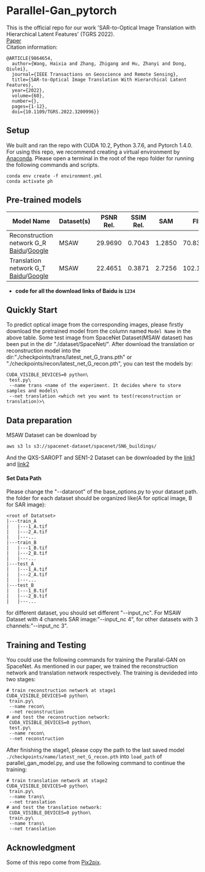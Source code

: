 # Parallel-Gan_pytorch
This is the official repo for our work 'SAR-to-Optical Image Translation with Hierarchical Latent Features' (TGRS 2022).  
[Paper](https://https://ieeexplore.ieee.org/document/9864654)  
Citation information:  
```
@ARTICLE{9864654,
  author={Wang, Haixia and Zhang, Zhigang and Hu, Zhanyi and Dong, Qiulei},
  journal={IEEE Transactions on Geoscience and Remote Sensing}, 
  title={SAR-to-Optical Image Translation With Hierarchical Latent Features}, 
  year={2022},
  volume={60},
  number={},
  pages={1-12},
  doi={10.1109/TGRS.2022.3200996}}
```

## Setup
We built and ran the repo with CUDA 10.2, Python 3.7.6, and Pytorch 1.4.0. For using this repo, we recommend creating a virtual environment by [Anaconda](https://www.anaconda.com/products/individual). Please open a terminal in the root of the repo folder for running the following commands and scripts.
```
conda env create -f environment.yml
conda activate ph
```

## Pre-trained models
|Model Name|Dataset(s)|PSNR Rel.|SSIM Rel.|SAM|FID|
|----------|----------|--------|-------|----|-------|
|Reconstruction network G_R [Baidu](https://pan.baidu.com/s/10udDJaswX44SXg11a-Vn8Q?pwd=1234)/[Google](https://drive.google.com/file/d/13nKYFD2o7tyoV_K92hrMb11x0HayI4mD/view?usp=share_link)|MSAW|29.9690|0.7043|1.2850|70.8376|
|Translation network G_T [Baidu](https://pan.baidu.com/s/1Flie7J8K04oWeu0k8zCpqw?pwd=1234)/[Google](https://drive.google.com/file/d/1PcGqallpb8VOw3cXhUqNXg1WjAaB3QUl/view?usp=share_link)|MSAW|22.4651|0.3871|2.7256|102.1934|

* **code for all the download links of Baidu is `1234`**
## Quickly Start
To predict optical image from the corresponding images, please firstly download the pretrained model from the column named `Model Name` in the above table. Some test image from SpaceNet Dataset(MSAW dataset) has been put in the dir "./dataset/SpaceNet/". After download the translation or reconstruction model into the dir:"./checkpoints/trans/latest_net_G_trans.pth" or "./checkpoints/recon/latest_net_G_recon.pth", you can test the models by:
```
CUDA_VISIBLE_DEVICES=0 python\
 test.py\
 --name trans <name of the experiment. It decides where to store samples and models\
 --net translation <which net you want to test(reconstruction or translation)>\
 ```
## Data preparation
MSAW Dataset can be download by
```
aws s3 ls s3://spacenet-dataset/spacenet/SN6_buildings/
```
And the QXS-SAROPT and SEN1-2 Dataset can be downloaded by the [link1](https://github.com/yaoxu008/QXS-SAROPT) and [link2](https://mediatum.ub.tum.de/1436631)
#### Set Data Path
Please change the "--dataroot" of the base_options.py to your dataset path. 
the folder for each dataset should be organized like(A for optical image, B for SAR image):
```
<root of Datatset>
|---train_A
|   |---1_A.tif
|   |---2_A.tif
|   |---...
|---train_B
|   |---1_B.tif
|   |---2_B.tif
|   |---...
|---test_A
|   |---1_A.tif
|   |---2_A.tif
|   |---...
|---test_B
|   |---1_B.tif
|   |---2_B.tif
|   |---...
```

for different dataset, you should set different "--input_nc". For MSAW Dataset with 4 channels SAR image:"--input_nc 4", for other datasets with 3 channels:"--input_nc 3".
## Training and Testing
You could use the following commands for training the Parallal-GAN on SpaceNet. As mentioned in our paper, we trained the reconstruction network and translation network respectively. The training is devideded into two stages:
```
# train reconstruction network at stage1
CUDA_VISIBLE_DEVICES=0 python\
 train.py\
 --name recon\
 --net reconstruction
# and test the reconstruction network:
 CUDA_VISIBLE_DEVICES=0 python\
 test.py\
 --name recon\
 --net reconstruction
```
After finishing the stage1, please copy the path to the last saved model `./checkpoints/name/latest_net_G_recon.pth` into `load_path` of parallel_gan_model.py, and use the following command to continue the training:
```
# train translation network at stage2
CUDA_VISIBLE_DEVICES=0 python\
 train.py\
 --name trans\
 --net translation
# and test the translation network:
 CUDA_VISIBLE_DEVICES=0 python\
 train.py\
 --name trans\
 --net translation
 ```

## Acknowledgment
Some of this repo come from [Pix2pix](https://github.com/junyanz/pytorch-CycleGAN-and-pix2pix).
